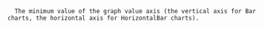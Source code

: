 
      The minimum value of the graph value axis (the vertical axis for Bar charts, the horizontal axis for HorizontalBar charts).
    